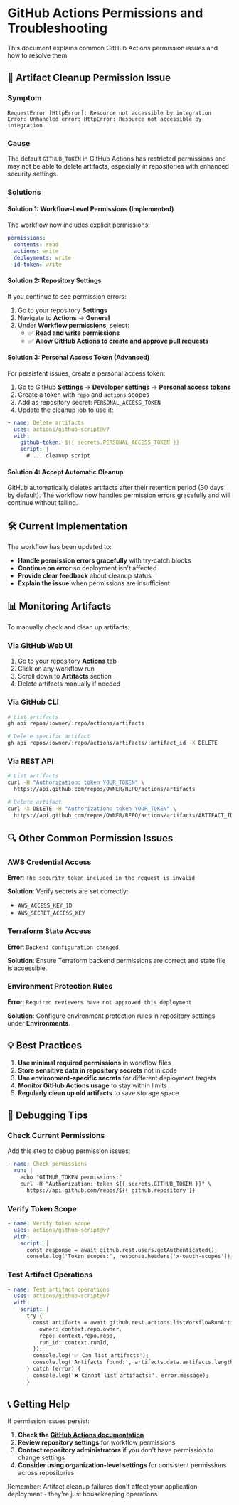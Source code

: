 # GitHub Actions Permissions and Troubleshooting

This document explains common GitHub Actions permission issues and how to resolve them.

## 🔐 Artifact Cleanup Permission Issue

### Symptom
```
RequestError [HttpError]: Resource not accessible by integration
Error: Unhandled error: HttpError: Resource not accessible by integration
```

### Cause
The default `GITHUB_TOKEN` in GitHub Actions has restricted permissions and may not be able to delete artifacts, especially in repositories with enhanced security settings.

### Solutions

#### Solution 1: Workflow-Level Permissions (Implemented)
The workflow now includes explicit permissions:
```yaml
permissions:
  contents: read
  actions: write
  deployments: write
  id-token: write
```

#### Solution 2: Repository Settings
If you continue to see permission errors:

1. Go to your repository **Settings**
2. Navigate to **Actions** → **General**
3. Under **Workflow permissions**, select:
   - ✅ **Read and write permissions**
   - ✅ **Allow GitHub Actions to create and approve pull requests**

#### Solution 3: Personal Access Token (Advanced)
For persistent issues, create a personal access token:

1. Go to GitHub **Settings** → **Developer settings** → **Personal access tokens**
2. Create a token with `repo` and `actions` scopes
3. Add as repository secret: `PERSONAL_ACCESS_TOKEN`
4. Update the cleanup job to use it:
```yaml
- name: Delete artifacts
  uses: actions/github-script@v7
  with:
    github-token: ${{ secrets.PERSONAL_ACCESS_TOKEN }}
    script: |
      # ... cleanup script
```

#### Solution 4: Accept Automatic Cleanup
GitHub automatically deletes artifacts after their retention period (30 days by default). The workflow now handles permission errors gracefully and will continue without failing.

## 🛠️ Current Implementation

The workflow has been updated to:
- **Handle permission errors gracefully** with try-catch blocks
- **Continue on error** so deployment isn't affected
- **Provide clear feedback** about cleanup status
- **Explain the issue** when permissions are insufficient

## 📊 Monitoring Artifacts

To manually check and clean up artifacts:

### Via GitHub Web UI
1. Go to your repository **Actions** tab
2. Click on any workflow run
3. Scroll down to **Artifacts** section
4. Delete artifacts manually if needed

### Via GitHub CLI
```bash
# List artifacts
gh api repos/:owner/:repo/actions/artifacts

# Delete specific artifact
gh api repos/:owner/:repo/actions/artifacts/:artifact_id -X DELETE
```

### Via REST API
```bash
# List artifacts
curl -H "Authorization: token YOUR_TOKEN" \
  https://api.github.com/repos/OWNER/REPO/actions/artifacts

# Delete artifact
curl -X DELETE -H "Authorization: token YOUR_TOKEN" \
  https://api.github.com/repos/OWNER/REPO/actions/artifacts/ARTIFACT_ID
```

## 🔍 Other Common Permission Issues

### AWS Credential Access
**Error**: `The security token included in the request is invalid`

**Solution**: Verify secrets are set correctly:
- `AWS_ACCESS_KEY_ID`
- `AWS_SECRET_ACCESS_KEY`

### Terraform State Access
**Error**: `Backend configuration changed`

**Solution**: Ensure Terraform backend permissions are correct and state file is accessible.

### Environment Protection Rules
**Error**: `Required reviewers have not approved this deployment`

**Solution**: Configure environment protection rules in repository settings under **Environments**.

## 💡 Best Practices

1. **Use minimal required permissions** in workflow files
2. **Store sensitive data in repository secrets** not in code
3. **Use environment-specific secrets** for different deployment targets
4. **Monitor GitHub Actions usage** to stay within limits
5. **Regularly clean up old artifacts** to save storage space

## 🔧 Debugging Tips

### Check Current Permissions
Add this step to debug permission issues:
```yaml
- name: Check permissions
  run: |
    echo "GITHUB_TOKEN permissions:"
    curl -H "Authorization: token ${{ secrets.GITHUB_TOKEN }}" \
      https://api.github.com/repos/${{ github.repository }}
```

### Verify Token Scope
```yaml
- name: Verify token scope
  uses: actions/github-script@v7
  with:
    script: |
      const response = await github.rest.users.getAuthenticated();
      console.log('Token scopes:', response.headers['x-oauth-scopes']);
```

### Test Artifact Operations
```yaml
- name: Test artifact operations
  uses: actions/github-script@v7
  with:
    script: |
      try {
        const artifacts = await github.rest.actions.listWorkflowRunArtifacts({
          owner: context.repo.owner,
          repo: context.repo.repo,
          run_id: context.runId,
        });
        console.log('✅ Can list artifacts');
        console.log('Artifacts found:', artifacts.data.artifacts.length);
      } catch (error) {
        console.log('❌ Cannot list artifacts:', error.message);
      }
```

## 📞 Getting Help

If permission issues persist:

1. **Check the [GitHub Actions documentation](https://docs.github.com/en/actions/security-guides/automatic-token-authentication)**
2. **Review repository settings** for workflow permissions
3. **Contact repository administrators** if you don't have permission to change settings
4. **Consider using organization-level settings** for consistent permissions across repositories

Remember: Artifact cleanup failures don't affect your application deployment - they're just housekeeping operations.
